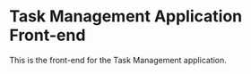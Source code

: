 # Task Management Application Front-end

This is the front-end for the Task Management application.
